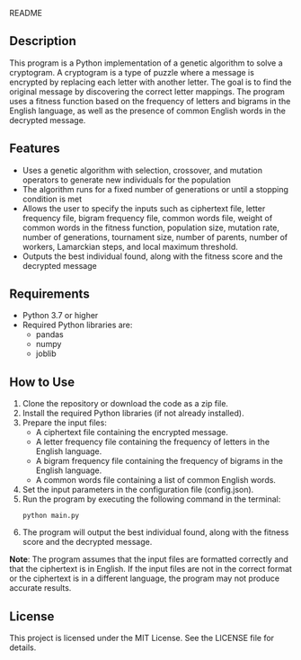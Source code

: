 README

## Description
This program is a Python implementation of a genetic algorithm to solve a cryptogram. A cryptogram is a type of puzzle where a message is encrypted by replacing each letter with another letter. The goal is to find the original message by discovering the correct letter mappings. The program uses a fitness function based on the frequency of letters and bigrams in the English language, as well as the presence of common English words in the decrypted message.

## Features
- Uses a genetic algorithm with selection, crossover, and mutation operators to generate new individuals for the population
- The algorithm runs for a fixed number of generations or until a stopping condition is met
- Allows the user to specify the inputs such as ciphertext file, letter frequency file, bigram frequency file, common words file, weight of common words in the fitness function, population size, mutation rate, number of generations, tournament size, number of parents, number of workers, Lamarckian steps, and local maximum threshold.
- Outputs the best individual found, along with the fitness score and the decrypted message

## Requirements
- Python 3.7 or higher
- Required Python libraries are: 
  - pandas
  - numpy
  - joblib

## How to Use
1. Clone the repository or download the code as a zip file.
2. Install the required Python libraries (if not already installed).
3. Prepare the input files: 
    - A ciphertext file containing the encrypted message.
    - A letter frequency file containing the frequency of letters in the English language.
    - A bigram frequency file containing the frequency of bigrams in the English language.
    - A common words file containing a list of common English words.
4. Set the input parameters in the configuration file (config.json).
5. Run the program by executing the following command in the terminal:
   ```
   python main.py
   ```
6. The program will output the best individual found, along with the fitness score and the decrypted message.

**Note**: The program assumes that the input files are formatted correctly and that the ciphertext is in English. If the input files are not in the correct format or the ciphertext is in a different language, the program may not produce accurate results.

## License
This project is licensed under the MIT License. See the LICENSE file for details.
